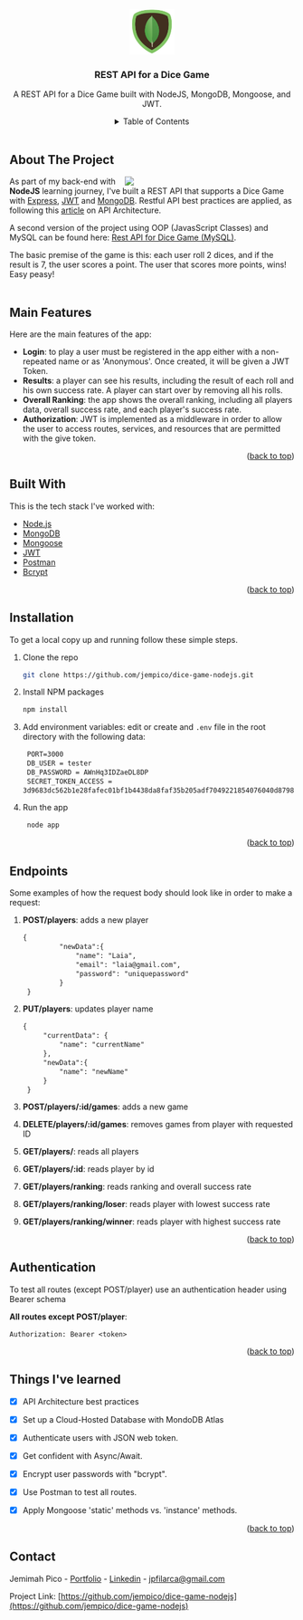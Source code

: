 <div id="top"></div>


<!-- PROJECT LOGO -->
<br />
<div align="center">
  <a href="https://github.com/jempico/dice-game-nodejs">
    <img src="src/images/mongodb.png" alt="Logo" width="80" height="80">
  </a>
  <h3 align="center">REST API for a Dice Game</h3>

  <p align="center">
    A REST API for a Dice Game built with NodeJS, MongoDB, Mongoose, and JWT.
    <br />
  </p>

  <!-- TABLE OF CONTENTS -->
<details>
  <summary>Table of Contents</summary>
  <ol>
    <li><a href="#about-the-project">About The Project</a></li>
    <li><a href="#main-features">Main Features</a></li>
    <li><a href="#built-with">Built With</a></li>
    <li><a href="#installation">Installation</a></li>
    <li><a href="#endpoints">Endpoints</a></li>
    <li><a href="#authentication">Authentication</a></li>
    <li><a href="#things-ive-learned">Things I've Learned</a></li>
    <li><a href="#contact">Contact</a></li>
  </ol>
</details>
</div>


</br>

<!-- ABOUT THE PROJECT -->
## About The Project

<img align="right" width="300" src="https://user-images.githubusercontent.com/25463174/146230752-caa2de57-fdd5-4eac-9573-cf31e8978d7d.gif">

As part of my back-end with <b>NodeJS</b> learning journey, I've built a REST API that supports a Dice Game with <a href="https://expressjs.com/">Express</a>, <a href="https://jwt.io/introduction">JWT</a> and <a href="https://www.mongodb.com/">MongoDB</a>. Restful API best practices are applied, as following this <a href="https://abdulrwahab.medium.com/api-architecture-best-practices-for-designing-rest-apis-bf907025f5f">article</a> on API Architecture.

A second version of the project using OOP (JavasScript Classes) and MySQL can be found here: <a href="https://github.com/jempico/dice-game-nodejs-mysql">Rest API for Dice Game (MySQL)</a>.

The basic premise of the game is this: each user roll 2 dices, and if the result is 7, the user scores a point. The user that scores more points, wins! Easy peasy! 
</br>
</br>


## Main Features

Here are the main features of the app:
* <b>Login</b>: to play a user must be registered in the app either with a non-repeated name or as 'Anonymous'. Once created, it will be given a JWT Token. 
* <b>Results</b>: a player can see his results, including the result of each roll and his own success rate. A player can start over by removing all his rolls.
* <b>Overall Ranking</b>: the app shows the overall ranking, including all players data, overall success rate, and each player's success rate.
* <b>Authorization</b>: JWT is implemented as a middleware in order to allow the user to access routes, services, and resources that are permitted with the give token.


<p align="right">(<a href="#top">back to top</a>)</p>



## Built With

This is the tech stack I've worked with:

* [Node.js](https://nodejs.dev/)
* [MongoDB](https://www.mongodb.com/)
* [Mongoose](https://mongoosejs.com/)
* [JWT](https://jwt.io/introduction)
* [Postman](https://www.postman.com/) 
* [Bcrypt](https://www.npmjs.com/package/bcrypt)


<p align="right">(<a href="#top">back to top</a>)</p>



<!-- GETTING STARTED -->
## Installation

To get a local copy up and running follow these simple steps.

1. Clone the repo
   ```sh
   git clone https://github.com/jempico/dice-game-nodejs.git
   ```
2. Install NPM packages
   ```sh
   npm install
   ```
3. Add environment variables: edit or create and `.env` file in the root directory with the following data: 
   ```
    PORT=3000
    DB_USER = tester
    DB_PASSWORD = AWnHq3IDZaeDL8DP
    SECRET_TOKEN_ACCESS = 3d9683dc562b1e28fafec01bf1b4438da8faf35b205adf7049221854076040d879882ebd9c900f71dbf18352d08ae363c5f0f3eacabe40892f0777e9f27f0e93
   ```
4. Run the app
   ```sh
    node app
   ```


<p align="right">(<a href="#top">back to top</a>)</p>

<!-- Endpoints  -->
## Endpoints

Some examples of how the request body should look like in order to make a request:

1. <b>POST/players</b>: adds a new player
   ``` 
   {
            "newData":{
                "name": "Laia",
                "email": "laia@gmail.com",
                "password": "uniquepassword"
            }
    }
   ```

2. <b>PUT/players</b>:  updates player name 
   ```     
   {
        "currentData": {
            "name": "currentName"
        },
        "newData":{
            "name": "newName"
        }
    }
   ```
3. <b>POST/players/:id/games</b>:  adds a new game
4. <b>DELETE/players/:id/games</b>:  removes games from player with requested ID
5. <b>GET/players/</b>: reads all players
6. <b>GET/players/:id</b>: reads player by id
7. <b>GET/players/ranking</b>: reads ranking and overall success rate
8. <b>GET/players/ranking/loser</b>: reads player with lowest success rate
9. <b>GET/players/ranking/winner</b>: reads player with highest success rate

<p align="right">(<a href="#top">back to top</a>)</p>


<!-- Authentication  -->
## Authentication

To test all routes (except POST/player) use an authentication header using Bearer schema

<b>All routes except POST/player</b>:
```
Authorization: Bearer <token> 
```
<p align="right">(<a href="#top">back to top</a>)</p>


## Things I've learned

- [x] API Architecture best practices
- [x] Set up a Cloud-Hosted Database with MondoDB Atlas
- [x] Authenticate users with JSON web token.
- [x] Get confident with Async/Await.
- [x] Encrypt user passwords with "bcrypt".
- [x] Use Postman to test all routes.
- [x] Apply Mongoose 'static' methods vs. 'instance' methods.


<p align="right">(<a href="#top">back to top</a>)</p>




<!-- CONTACT -->
## Contact

Jemimah Pico - [Portfolio](https://jempico.com) - [Linkedin](http://linkedin.com/in/jempico) - jpfilarca@gmail.com 

Project Link: [https://github.com/jempico/dice-game-nodejs](https://github.com/jempico/dice-game-nodejs)
